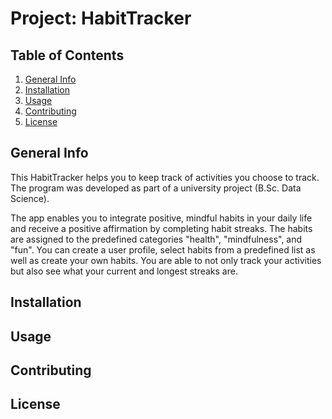 # Project: HabitTracker

## Table of Contents
1. [General Info](##-General-Info)
2. [Installation](##-Installation)
3. [Usage](##-Usage)
4. [Contributing](##-Contributing)
5. [License](##-License)

## General Info
This HabitTracker helps you to keep track of activities you choose to track. The program was developed as part of a university project (B.Sc. Data Science). 

The app enables you to integrate positive, mindful habits in your daily life and receive a positive affirmation by completing habit streaks. The habits are assigned to the predefined categories "health", "mindfulness", and "fun". You can create a user profile, select habits from a predefined list as well as create your own habits. You are able to not only track your activities but also see what your current and longest streaks are. 

## Installation

## Usage

## Contributing 

## License

